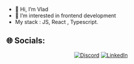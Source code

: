 - 👋 Hi, I’m Vlad
- 👀 I’m interested in frontend development 
- My stack : JS, React , Typescript.
## 🌐 Socials:
<div align=center>

[![Discord](https://img.shields.io/badge/Discord-%237289DA.svg?logo=discord&logoColor=white)](htttps://discord.gg/Krakozyabchik#0988) 
[![LinkedIn](https://img.shields.io/badge/LinkedIn-%230077B5.svg?logo=linkedin&logoColor=white)](https://linkedin.com/in/alepashkou) 

</div>
